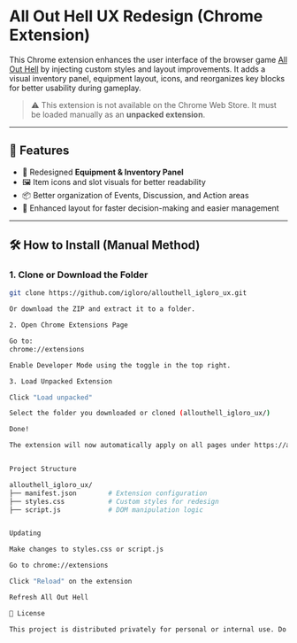 # All Out Hell UX Redesign (Chrome Extension)

This Chrome extension enhances the user interface of the browser game [All Out Hell](https://allouthell.com) by injecting custom styles and layout improvements. It adds a visual inventory panel, equipment layout, icons, and reorganizes key blocks for better usability during gameplay.

> ⚠️ This extension is not available on the Chrome Web Store. It must be loaded manually as an **unpacked extension**.

---

## 🔧 Features

- 🧍 Redesigned **Equipment & Inventory Panel**
- 🖼️ Item icons and slot visuals for better readability
- 📦 Better organization of Events, Discussion, and Action areas
- 🧠 Enhanced layout for faster decision-making and easier management

---

## 🛠️ How to Install (Manual Method)

### 1. Clone or Download the Folder

```bash
git clone https://github.com/igloro/allouthell_igloro_ux.git

Or download the ZIP and extract it to a folder.

2. Open Chrome Extensions Page

Go to:
chrome://extensions

Enable Developer Mode using the toggle in the top right.

3. Load Unpacked Extension

Click "Load unpacked"

Select the folder you downloaded or cloned (allouthell_igloro_ux/)

Done!

The extension will now automatically apply on all pages under https://allouthell.com/*.


Project Structure

allouthell_igloro_ux/
├── manifest.json        # Extension configuration
├── styles.css           # Custom styles for redesign
├── script.js            # DOM manipulation logic


Updating

Make changes to styles.css or script.js

Go to chrome://extensions

Click "Reload" on the extension

Refresh All Out Hell

📄 License

This project is distributed privately for personal or internal use. Do not rehost or republish without permission.
